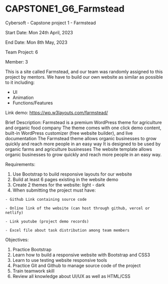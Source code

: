 # CAPSTONE1_G6_Farmstead
Cybersoft - Capstone project 1 - Farmstead

Start Date: Mon 24th April, 2023

End Date: Mon 8th May, 2023

Team Project: 6

Member: 3

This is a site called Farmstead, and our team was randomly assigned to this project by mentors.
We have to build our own website as similar as possible to it including:
  - UI
  - Animation
  - Functions/Features
  
Link demo: https://wp.w3layouts.com/farmstead/ 

Brief Description: 
Farmstead is a premium WordPress theme for agriculture and organic food company
The theme comes with one click demo content, built-in WordPress customizer (free website builder), and live documentation
The Farmstead theme allows organic businesses to grow quickly and reach more people in an easy way
It is designed to be used by organic farms and agriculture businesses
The website template allows organic businesses to grow quickly and reach more people in an easy way.
  
Requirements:
  1. Use Bootstrap to build responsive layouts for our website
  2. Build at least 6 pages existing in the website demo
  3. Create 2 themes for the website: light - dark
  4. When submitting the project must have:
  
    - Github Link containing source code
    
    - Online link of the website (can host through github, vercel or netlify)
    
    - Link youtube (project demo records)
    
    - Excel file about task distribution among team members
    
Objectives:
  1. Practice Bootstrap
  2. Learn how to build a responsive website with Bootstrap and CSS3
  3. Learn to use testing website responsive tools
  4. Practice Git and Github to manage source code of the project
  5. Train teamwork skill
  6. Review all knowledge about UI/UX as well as HTML/CSS
